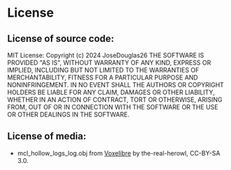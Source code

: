 # License
## License of source code:
MIT License:
Copyright (c) 2024 JoseDouglas26
THE SOFTWARE IS PROVIDED "AS IS", WITHOUT WARRANTY OF ANY KIND, EXPRESS OR IMPLIED, INCLUDING BUT NOT LIMITED TO THE WARRANTIES OF MERCHANTABILITY, FITNESS FOR A PARTICULAR PURPOSE AND NONINFRINGEMENT. IN NO EVENT SHALL THE AUTHORS OR COPYRIGHT HOLDERS BE LIABLE FOR ANY CLAIM, DAMAGES OR OTHER LIABILITY, WHETHER IN AN ACTION OF CONTRACT, TORT OR OTHERWISE, ARISING FROM, OUT OF OR IN CONNECTION WITH THE SOFTWARE OR THE USE OR OTHER DEALINGS IN THE SOFTWARE.

## License of media:
* mcl_hollow_logs_log.obj from [Voxelibre](https://git.minetest.land/VoxeLibre/VoxeLibre/src/branch/master/mods/ITEMS/vl_hollow_logs/models) by the-real-herowl, CC-BY-SA 3.0.

